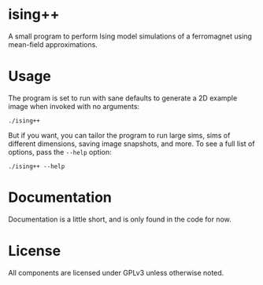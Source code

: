 # ising++

A small program to perform Ising model simulations of a ferromagnet using
mean-field approximations.

# Usage

The program is set to run with sane defaults to generate a 2D example image
when invoked with no arguments:

```
./ising++
```

But if you want, you can tailor the program to run large sims, sims of different
dimensions, saving image snapshots, and more. To see a full list of options, pass
the `--help` option:

```
./ising++ --help
```

# Documentation

Documentation is a little short, and is only found in the code for now.

# License

All components are licensed under GPLv3 unless otherwise noted.
